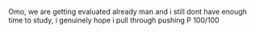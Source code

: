 Omo, we are getting evaluated already man and i still dont have enough time to study, i genuinely hope i pull through pushing P 100/100
